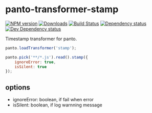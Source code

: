 # panto-transformer-stamp
[![NPM version][npm-image]][npm-url] [![Downloads][downloads-image]][npm-url] [![Build Status][travis-image]][travis-url] [![Dependency status][david-dm-image]][david-dm-url] [![Dev Dependency status][david-dm-dev-image]][david-dm-dev-url]

Timestamp transformer for panto.

```js
panto.loadTransformer('stamp');

panto.pick('**/*.js').read().stamp({
    ignoreError: true,
    isSilent: true
});
```

## options
 - ignoreError: boolean, if fail when error
 - isSilent: boolean, if log warnning message

[npm-url]: https://npmjs.org/package/panto-transformer-stamp
[downloads-image]: http://img.shields.io/npm/dm/panto-transformer-stamp.svg
[npm-image]: http://img.shields.io/npm/v/panto-transformer-stamp.svg
[travis-url]: https://travis-ci.org/pantojs/panto-transformer-stamp
[travis-image]: http://img.shields.io/travis/pantojs/panto-transformer-stamp.svg
[david-dm-url]:https://david-dm.org/pantojs/panto-transformer-stamp
[david-dm-image]:https://david-dm.org/pantojs/panto-transformer-stamp.svg
[david-dm-dev-url]:https://david-dm.org/pantojs/panto-transformer-stamp#info=devDependencies
[david-dm-dev-image]:https://david-dm.org/pantojs/panto-transformer-stamp/dev-status.svg
